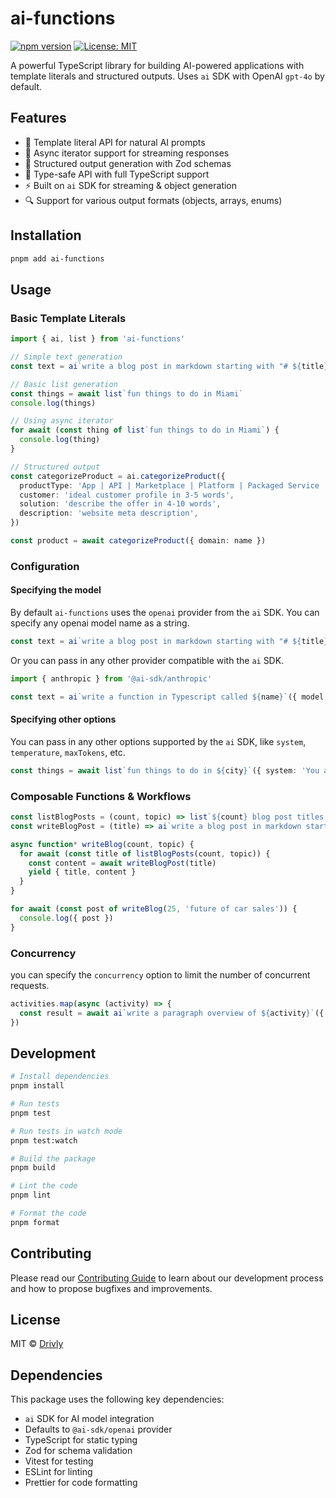 # ai-functions

[![npm version](https://badge.fury.io/js/ai-functions.svg)](https://www.npmjs.com/package/ai-functions)
[![License: MIT](https://img.shields.io/badge/License-MIT-yellow.svg)](https://opensource.org/licenses/MIT)

A powerful TypeScript library for building AI-powered applications with template literals and structured outputs. Uses `ai` SDK with OpenAI `gpt-4o` by default.

## Features

- 🚀 Template literal API for natural AI prompts
- 🔄 Async iterator support for streaming responses
- 📝 Structured output generation with Zod schemas
- 🎯 Type-safe API with full TypeScript support
- ⚡️ Built on `ai` SDK for streaming & object generation
- 🔍 Support for various output formats (objects, arrays, enums)

## Installation

```bash
pnpm add ai-functions
```

## Usage

### Basic Template Literals

```typescript
import { ai, list } from 'ai-functions'

// Simple text generation
const text = ai`write a blog post in markdown starting with "# ${title}"`

// Basic list generation
const things = await list`fun things to do in Miami`
console.log(things)

// Using async iterator
for await (const thing of list`fun things to do in Miami`) {
  console.log(thing)
}

// Structured output
const categorizeProduct = ai.categorizeProduct({
  productType: 'App | API | Marketplace | Platform | Packaged Service | Professional Service | Website',
  customer: 'ideal customer profile in 3-5 words',
  solution: 'describe the offer in 4-10 words',
  description: 'website meta description',
})

const product = await categorizeProduct({ domain: name })
```

### Configuration

#### Specifying the model

By default `ai-functions` uses the `openai` provider from the `ai` SDK. You can specify any openai model name as a string.

```typescript
const text = ai`write a blog post in markdown starting with "# ${title}"`({ model: 'gpt-4o-mini' })
```

Or you can pass in any other provider compatible with the `ai` SDK.

```typescript
import { anthropic } from '@ai-sdk/anthropic'

const text = ai`write a function in Typescript called ${name}`({ model: anthropic('claude-3-5-sonnet-20241022') })
```

#### Specifying other options

You can pass in any other options supported by the `ai` SDK, like `system`, `temperature`, `maxTokens`, etc.

```typescript
const things = await list`fun things to do in ${city}`({ system: 'You are an expert tour guide', temperature: 0.2 })
```

### Composable Functions & Workflows

```typescript
const listBlogPosts = (count, topic) => list`${count} blog post titles about ${topic}`
const writeBlogPost = (title) => ai`write a blog post in markdown starting with "# ${title}"`

async function* writeBlog(count, topic) {
  for await (const title of listBlogPosts(count, topic)) {
    const content = await writeBlogPost(title)
    yield { title, content }
  }
}

for await (const post of writeBlog(25, 'future of car sales')) {
  console.log({ post })
}
```

### Concurrency

you can specify the `concurrency` option to limit the number of concurrent requests.

```typescript
activities.map(async (activity) => {
  const result = await ai`write a paragraph overview of ${activity}`({ concurrency: 5 })
})
```

## Development

```bash
# Install dependencies
pnpm install

# Run tests
pnpm test

# Run tests in watch mode
pnpm test:watch

# Build the package
pnpm build

# Lint the code
pnpm lint

# Format the code
pnpm format
```

## Contributing

Please read our [Contributing Guide](./CONTRIBUTING.md) to learn about our development process and how to propose bugfixes and improvements.

## License

MIT © [Drivly](https://driv.ly)

## Dependencies

This package uses the following key dependencies:

- `ai` SDK for AI model integration
- Defaults to `@ai-sdk/openai` provider
- TypeScript for static typing
- Zod for schema validation
- Vitest for testing
- ESLint for linting
- Prettier for code formatting
